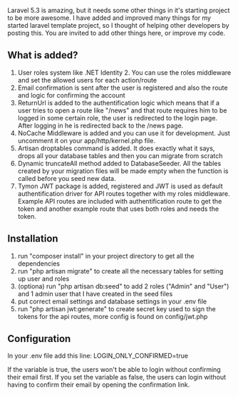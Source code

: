 Laravel 5.3 is amazing, but it needs some other things in it's starting project to be more awesome. I have added and improved many things for my started laravel template project, so I thought of helping other developers by posting this. You are invited to add other things here, or improve my code.

What is added?
--------------------------------
  1. User roles system like .NET Identity 2. You can use the roles middleware and set the allowed users for each action/route
  2. Email confirmation is sent after the user is registered and also the route and logic for confirming the account 
  3. ReturnUrl is added to the authentification logic which means that if a user tries to open a route like "/news" and that route requires him to be logged in some certain role, the user is redirected to the login page. After logging in he is redirected back to the /news page.
  4. NoCache Middleware is added and you can use it for development. Just uncomment it on your app/http/kernel.php file.
  5. Artisan droptables command is added. It does exactly what it says, drops all your database tables and then you can migrate from scratch
  6. Dynamic truncateAll method added to DatabaseSeeder. All the tables created by your migration files will be made empty when the function is called before you seed new data.
  7. Tymon JWT package is added, registered and JWT is used as default authentification driver for API routes together with my roles middleware. Example API routes are included with authentification route to get the token and another example route that uses both roles and needs the token.
    
Installation
--------------------------------
1. run "composer install" in your project directory to get all the dependencies
2. run "php artisan migrate" to create all the necessary tables for setting up user and roles
3. (optiona) run "php artisan db:seed" to add 2 roles ("Admin" and "User") and 1 admin user that I have created in the seed files
4. put correct email settings and database settings in your .env file
5. run "php artisan jwt:generate" to create secret key used to sign the tokens for the api routes, more config is found on config/jwt.php

Configuration
--------------------------------

In your .env file add this line:
LOGIN_ONLY_CONFIRMED=true

If the variable is true, the users won't be able to login without confirming their email first.
If you set the variable as false, the users can login without having to confirm their email by opening the confirmation link.
